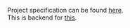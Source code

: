 Project specification can be found [here](https://bit.ly/2YZkD3O).  
This is backend for [this](https://github.com/aleksandark99/Email-Client---Android).
